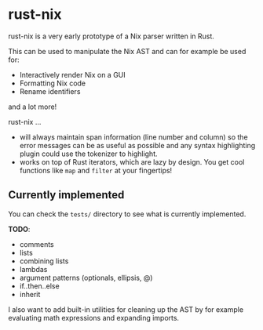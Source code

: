 # rust-nix

rust-nix is a very early prototype of a Nix parser written in Rust.

This can be used to manipulate the Nix AST and can for example be used for:

 - Interactively render Nix on a GUI
 - Formatting Nix code
 - Rename identifiers

and a lot more!

rust-nix ...

 - will always maintain span information (line number and column) so the error
   messages can be as useful as possible and any syntax highlighting plugin
   could use the tokenizer to highlight.
 - works on top of Rust iterators, which are lazy by design. You get cool
   functions like `map` and `filter` at your fingertips!

## Currently implemented

You can check the `tests/` directory to see what is currently implemented.

**TODO**:

 - comments
 - lists
 - combining lists
 - lambdas
 - argument patterns (optionals, ellipsis, @)
 - if..then..else
 - inherit

I also want to add built-in utilities for cleaning up the AST by for example
evaluating math expressions and expanding imports.
